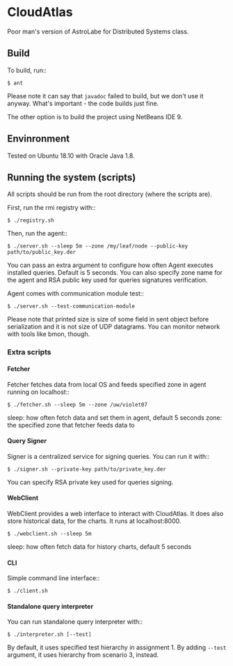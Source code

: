 CloudAtlas
==========

Poor man's version of AstroLabe for Distributed Systems class.


Build
-----

To build, run::

    $ ant

Please note it can say that `javadoc` failed to build, but we don't use it
anyway. What's important - the code builds just fine.

The other option is to build the project using NetBeans IDE 9.


Envinronment
------------

Tested on Ubuntu 18.10 with Oracle Java 1.8.


Running the system (scripts)
---------------------------

All scripts should be run from the root directory (where the scripts are).

First, run the rmi registry with::

    $ ./registry.sh

Then, run the agent::

    $ ./server.sh --sleep 5m --zone /my/leaf/node --public-key path/to/public_key.der

You can pass an extra argument to configure how often Agent executes installed
queries. Default is 5 seconds. You can also specify zone name for the agent
and RSA public key used for queries signatures verification.

Agent comes with communication module test::

    $ ./server.sh --test-communication-module

Please note that printed size is size of some field in sent object before
serialization and it is not size of UDP datagrams. You can monitor network
with tools like bmon, though.

### Extra scripts

#### Fetcher

Fetcher fetches data from local OS and feeds specified zone in agent running
on localhost::

    $ ./fetcher.sh --sleep 5m --zone /uw/violet07

sleep: how often fetch data and set them in agent, default 5 seconds
zone: the specified zone that fetcher feeds data to

#### Query Signer

Signer is a centralized service for signing queries. You can run it with::

    $ ./signer.sh --private-key path/to/private_key.der

You can specify RSA private key used for queries signing.

#### WebClient

WebClient provides a web interface to interact with CloudAtlas. It does also
store historical data, for the charts. It runs at localhost:8000.

    $ ./webclient.sh --sleep 5m

sleep: how often fetch data for history charts, default 5 seconds

#### CLI

Simple command line interface::

    $ ./client.sh

#### Standalone query interpreter

You can run standalone query interpreter with::

    $ ./interpreter.sh [--test]

By default, it uses specified test hierarchy in assignment 1. By adding
`--test` argument, it uses hierarchy from scenario 3, instead.

